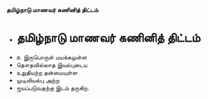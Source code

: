 **தமிழ்நாடு மாணவர் கணினித் திட்டம்**
- # தமிழ்நாடு மாணவர் கணினித் திட்டம்
- a. இருபொருள் மயக்கமுள்ள
- தௌதவில்லாத இயல்புடைய
- உறுதியற்ற தன்மையுள்ள
- முடிவியல்பு அற்ற
- ஐயப்படுவதற்கு இடம் தருகிற.


